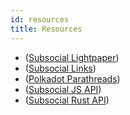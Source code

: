 ```yaml
---
id: resources
title: Resources
---
```


- ([Subsocial Lightpaper](/docs/basics/))
- ([Subsocial Links](https://subsocial.network/links))
- ([Polkadot Parathreads](https://wiki.polkadot.network/docs/ru/learn-parathreads))
- ([Subsocial JS API](https://js-sdk-api.subsocial.network/))
- ([Subsocial Rust API](https://rust-api.subsocial.network/))
